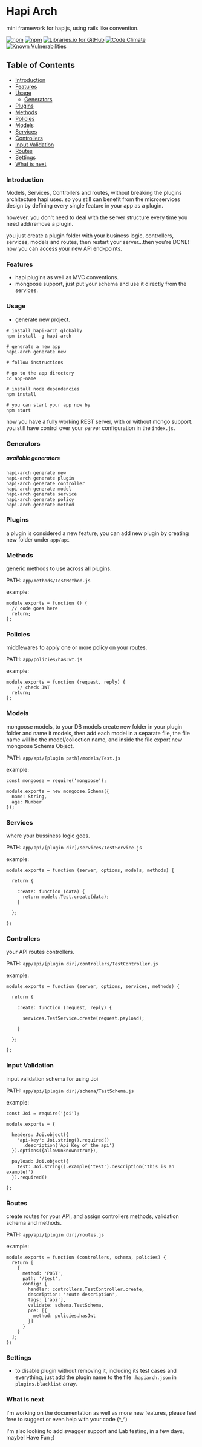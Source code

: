 # Hapi Arch

mini framework for hapijs, using rails like convention.

[![npm](https://img.shields.io/npm/v/hapi-arch.svg)]()
[![npm](https://img.shields.io/npm/dt/hapi-arch.svg)]()
[![Libraries.io for GitHub](https://img.shields.io/librariesio/github/AhmedAli7O1/hapi-arch.svg)]()
[![Code Climate](https://img.shields.io/codeclimate/github/AhmedAli7O1/hapi-arch.svg)]()
[![Known Vulnerabilities](https://snyk.io/test/npm/hapi-arch/badge.svg)](https://snyk.io/test/npm/hapi-arch)
 
## Table of Contents
* [Introduction](#introduction)
* [Features](#features)
* [Usage](#usage)
    * [Generators](#generators)
* [Plugins](#plugins)
* [Methods](#methods)
* [Policies](#policies)
* [Models](#models)
* [Services](#services)
* [Controllers](#controllers)
* [Input Validation](#input-validation)
* [Routes](#routes)
* [Settings](#settings)
* [What is next](#what-is-next)

### Introduction 
Models, Services, Controllers and routes, without breaking the plugins architecture hapi uses.
 so you still can benefit from the microservices design by defining every single feature in your app as a plugin.
 
 however, you don't need to deal with the server structure every time you need add/remove a plugin.
  
  you just create a plugin folder with your business logic, controllers, services, models and routes, then restart your server...then you're DONE! now you can access your new APi end-points.

### Features
  * hapi plugins as well as MVC conventions.
  * mongoose support, just put your schema and use it directly from the services. 
  
### Usage

* generate new project.

```
# install hapi-arch globally
npm install -g hapi-arch

# generate a new app
hapi-arch generate new

# follow instructions

# go to the app directory
cd app-name

# install node dependencies
npm install

# you can start your app now by
npm start
```

now you have a fully working REST server, with or without mongo support.
you still have control over your server configuration in the `index.js`.

### Generators

##### available generators
    
```   
hapi-arch generate new
hapi-arch generate plugin
hapi-arch generate controller
hapi-arch generate model
hapi-arch generate service
hapi-arch generate policy
hapi-arch generate method
```    

### Plugins
a plugin is considered a new feature, you can add new plugin by creating new folder under `app/api`
  
  
### Methods
generic methods to use across all plugins.

PATH: `app/methods/TestMethod.js`

example: 
```
module.exports = function () {
  // code goes here
  return;
};
```
  
### Policies
middlewares to apply one or more policy on your routes.

PATH: `app/policies/hasJwt.js`

example: 
```
module.exports = function (request, reply) {
    // check JWT
  return;
};
```
  
### Models
mongoose models, to your DB models create new folder in your plugin folder and name it models, then add each model in a separate file, the file name will be the model/collection name, and inside the file export new mongoose Schema Object.

PATH: `app/api/[plugin path]/models/Test.js`

example:
```
const mongoose = require('mongoose');

module.exports = new mongoose.Schema({
  name: String,
  age: Number 
});
```  
  
### Services
where your bussiness logic goes.

PATH: `app/api/[plugin dir]/services/TestService.js`

example: 
```
module.exports = function (server, options, models, methods) {

  return {

    create: function (data) {
      return models.Test.create(data);
    }

  };

};
```
  
### Controllers
your API routes controllers.

PATH: `app/api/[plugin dir]/controllers/TestController.js`

example:
```
module.exports = function (server, options, services, methods) {

  return {

    create: function (request, reply) {

      services.TestService.create(request.payload);

    }

  };

};
```  
 
### Input Validation
input validation schema for using Joi

PATH: `app/api/[plugin dir]/schema/TestSchema.js`

example: 
```
const Joi = require('joi');

module.exports = {

  headers: Joi.object({
    'api-key': Joi.string().required()
      .description('Api Key of the api')
  }).options({allowUnknown:true}),

  payload: Joi.object({
    test: Joi.string().example('test').description('this is an example!')
  }).required()

};
```
  
### Routes
create routes for your API, and assign controllers methods, validation schema and methods.

PATH: `app/api/[plugin dir]/routes.js`

example: 
```
module.exports = function (controllers, schema, policies) {
  return [
    {
      method: 'POST',
      path: '/test',
      config: {
        handler: controllers.TestController.create,
        description: 'route description',
        tags: ['api'],
        validate: schema.TestSchema,
        pre: [{
          method: policies.hasJwt
        }]
      }
    }
  ];
};
```
  
### Settings
* to disable plugin without removing it, including its test cases and everything, just add the plugin name to the file ` .hapiarch.json ` in ` plugins.blacklist ` array.  

### What is next
I'm working on the documentation as well as more new features, please feel free to suggest or even help with your code (^_^)

I'm also looking to add swagger support and Lab testing, in a few days, maybe! 
Have Fun ;) 
